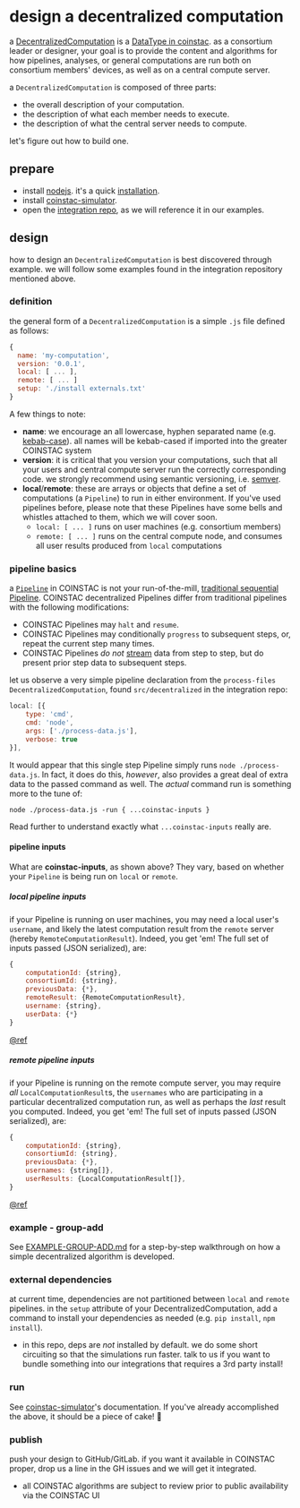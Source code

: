 # design a decentralized computation
a  [DecentralizedComputation](http://mrn-code.github.io/coinstac-common/DecentralizedComputation.html) is a  [DataType in coinstac](http://mrn-code.github.io/coinstac-common/).  as a consortium leader or designer, your goal is to provide the content and algorithms for how pipelines, analyses, or general computations are run both on  consortium members' devices, as well as on a central compute server.

a `DecentralizedComputation` is composed of three parts:
- the overall description of your computation.
- the description of what each member needs to execute.
- the description of what the central server needs to compute.

let's figure out how to build one.

## prepare
- install [nodejs](https://nodejs.org).  it's a quick [installation](https://nodejs.org/en/download/).
- install [coinstac-simulator](https://github.com/MRN-Code/coinstac-simulator).
- open the [integration repo](https://github.com/MRN-Code/coinstac-decentralized-algorithm-integration), as we will reference it in our examples.

## design

how to design an `DecentralizedComputation` is best discovered through example. we will follow some examples found in the integration repository mentioned above.

### definition

the general form of a `DecentralizedComputation` is a simple `.js` file defined as follows:

```js
{
  name: 'my-computation',
  version: '0.0.1',
  local: [ ... ],
  remote: [ ... ]
  setup: './install externals.txt'
}
```

A few things to note:
- **name**: we encourage an all lowercase, hyphen separated name (e.g. [kebab-case](https://lodash.com/docs#kebabCase)).  all names will be kebab-cased if imported into the greater COINSTAC system
- **version**: it is critical that you version your computations, such that all your users and central compute server run the correctly corresponding code.  we strongly recommend using semantic versioning, i.e. [semver](http://semver.org/).
- **local**/**remote**: these are arrays or objects that define a set of computations (a `Pipeline`) to run in either environment.  If you've used pipelines before, please note that these Pipelines have some bells and whistles attached to them, which we will cover soon.
  - `local: [ ... ]` runs on user machines (e.g. consortium members)
  - `remote: [ ... ]` runs on the central compute node, and consumes all user results produced from `local` computations

### pipeline basics

a [`Pipeline`](http://mrn-code.github.io/coinstac-common/Pipeline.html) in COINSTAC is not your run-of-the-mill, [traditional sequential Pipeline](https://en.wikipedia.org/wiki/Pipeline_(computing)).  COINSTAC decentralized Pipelines differ from traditional pipelines with the following modifications:

- COINSTAC Pipelines may `halt` and `resume`.
- COINSTAC Pipelines may conditionally `progress` to subsequent steps, or, repeat the current step many times.
- COINSTAC Pipelines _do not_ [stream](https://en.wikipedia.org/wiki/Stream_(computing)) data from step to step, but do present prior step data to subsequent steps.

let us observe a very simple pipeline declaration from the `process-files` `DecentralizedComputation`, found `src/decentralized` in the integration repo:

```js
local: [{
    type: 'cmd',
    cmd: 'node',
    args: ['./process-data.js'],
    verbose: true
}],
```

It would appear that this single step Pipeline simply runs `node ./process-data.js`.  In fact, it does do this, _however_, also provides a great deal of extra data to the passed command as well.  The _actual_ command run is something more to the tune of:

`node ./process-data.js -run { ...coinstac-inputs }`

Read further to understand exactly what `...coinstac-inputs` really are.

#### pipeline inputs

What are **coinstac-inputs**, as shown above?  They vary, based on whether your `Pipeline` is being run on `local` or `remote`.

##### local pipeline inputs

if your Pipeline is running on user machines, you may need a local user's `username`, and likely the latest computation result from the `remote` server (hereby `RemoteComputationResult`).  Indeed, you get 'em!  The full set of inputs passed (JSON serialized), are:

```js
{
    computationId: {string},
    consortiumId: {string},
    previousData: {*},
    remoteResult: {RemoteComputationResult},
    username: {string},
    userData: {*}
}
```
[@ref](http://mrn-code.github.io/coinstac-common/LocalPipelineRunner.html#run)

##### remote pipeline inputs

if your Pipeline is running on the remote compute server, you may require _all_ `LocalComputationResult`s, the `usernames` who are participating in a particular decentralized computation run, as well as perhaps the _last_ result you computed.  Indeed, you get 'em!  The full set of inputs passed (JSON serialized), are:

```js
{
    computationId: {string},
    consortiumId: {string},
    previousData: {*},
    usernames: {string[]},
    userResults: {LocalComputationResult[]},
}
```
[@ref](http://mrn-code.github.io/coinstac-common/RemotePipelineRunner.html#run)

### example - group-add
See [EXAMPLE-GROUP-ADD.md](./EXAMPLE-GROUP-ADD.md) for a step-by-step walkthrough on how a simple decentralized algorithm is developed.


### external dependencies

at current time, dependencies are not partitioned between `local` and `remote` pipelines.  in the `setup` attribute of your DecentralizedComputation, add a command to install your dependencies as needed (e.g. `pip install`, `npm install`).
  - in this repo, deps are _not_ installed by default.  we do some short circuiting so that the simulations run faster.  talk to us if you want to bundle something into our integrations that requires a 3rd party install!

### run

See [coinstac-simulator](https://github.com/MRN-Code/coinstac-simulator)'s documentation.  If you've already accomplished the above, it should be a piece of cake! :cake:

### publish

push your design to GitHub/GitLab.  if you want it available in COINSTAC proper, drop us a line in the GH issues and we will get it integrated.
  - all COINSTAC algorithms are subject to review prior to public availability via the COINSTAC UI
